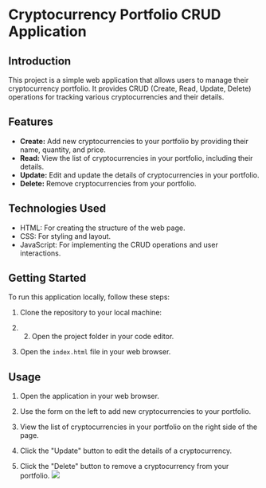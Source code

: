 # Cryptocurrency Portfolio CRUD Application

## Introduction
This project is a simple web application that allows users to manage their cryptocurrency portfolio. It provides CRUD (Create, Read, Update, Delete) operations for tracking various cryptocurrencies and their details.

## Features
- **Create:** Add new cryptocurrencies to your portfolio by providing their name, quantity, and price.
- **Read:** View the list of cryptocurrencies in your portfolio, including their details.
- **Update:** Edit and update the details of cryptocurrencies in your portfolio.
- **Delete:** Remove cryptocurrencies from your portfolio.

## Technologies Used
- HTML: For creating the structure of the web page.
- CSS: For styling and layout.
- JavaScript: For implementing the CRUD operations and user interactions.

## Getting Started
To run this application locally, follow these steps:

1. Clone the repository to your local machine:
2. 2. Open the project folder in your code editor.

3. Open the `index.html` file in your web browser.

## Usage
1. Open the application in your web browser.

2. Use the form on the left to add new cryptocurrencies to your portfolio.

3. View the list of cryptocurrencies in your portfolio on the right side of the page.

4. Click the "Update" button to edit the details of a cryptocurrency.

5. Click the "Delete" button to remove a cryptocurrency from your portfolio.
   <img src="crud-opt.png">


